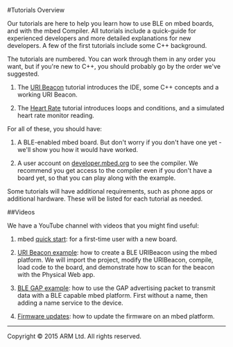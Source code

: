 #Tutorials Overview

Our tutorials are here to help you learn how to use BLE on mbed boards, and with the mbed Compiler. All tutorials include a quick-guide for experienced developers and more detailed explanations for new developers. A few of the first tutorials include some C++ background. 

The tutorials are numbered. You can work through them in any order you want, but if you're new to C++, you should probably go by the order we've suggested.

1. The [URI Beacon](/GettingStarted/URIBeacon/) tutorial introduces the IDE, some C++ concepts and a working URI Beacon.

2. The [Heart Rate](/GettingStarted/HeartRate/) tutorial introduces loops and conditions, and a simulated heart rate monitor reading.

For all of these, you should have:

1. A BLE-enabled mbed board. But don't worry if you don't have one yet - we'll show you how it would have worked.

2. A user account on [developer.mbed.org](developer.mbed.org) to see the compiler. We recommend you get access to the compiler even if you don't have a board yet, so that you can play along with the example.

Some tutorials will have additional requirements, such as phone apps or additional hardware. These will be listed for each tutorial as needed.

##Videos

We have a YouTube channel with videos that you might find useful:

1. mbed [quick start](https://www.youtube.com/watch?v=L5TcmFFD0iw): for a first-time user with a new board.  

2. [URI Beacon example](https://www.youtube.com/watch?v=vZ-_fZlV2-w): how to create a BLE URIBeacon using the mbed platform. We will import the project, modify the URIBeacon, compile, load code to the board, and demonstrate how to scan for the beacon with the Physical Web app.

3. [BLE GAP example](https://www.youtube.com/watch?v=m9uIx-NFS08): how to use the GAP advertising packet to transmit data with a BLE capable mbed platform. First without a name, then adding a name service to the device.

4. [Firmware updates](https://youtu.be/SSRCJgzeEek?list=PLiVCejcvpsetJ1n9nRXzLWvE4dp4RwGOf): how to update the firmware on an mbed platform.

______
Copyright © 2015 ARM Ltd. All rights reserved.